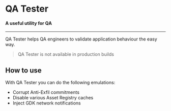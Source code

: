 # QA Tester
#### A useful utility for QA
---

QA Tester helps QA engineers to validate application behaviour the easy way.

> QA Tester is not available in production builds

## How to use

With QA Tester you can do the following emulations: 

- Corrupt Anti-Exfil commitments
- Disable various Asset Registry caches
- Inject GDK network notifications


